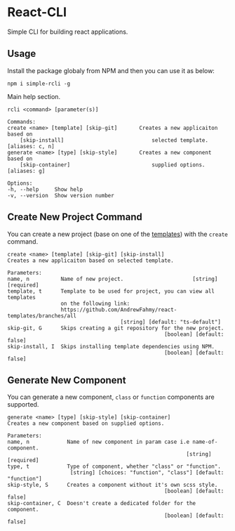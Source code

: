 # React-CLI
Simple CLI for building react applications.

## Usage

Install the package globaly from NPM and then you can use it as below:

    npm i simple-rcli -g

Main help section.

    rcli <command> [parameter(s)]

    Commands:
    create <name> [template] [skip-git]       Creates a new applicaiton based on
        [skip-install]                            selected template.   [aliases: c, n]
    generate <name> [type] [skip-style]       Creates a new component based on
        [skip-container]                          supplied options.       [aliases: g]

    Options:
    -h, --help     Show help                                             
    -v, --version  Show version number                                   


## Create New Project Command
You can create a new project (base on one of the [templates](https://github.com/AndrewFahmy/react-templates/branches/all)) with the `create` command.

    create <name> [template] [skip-git] [skip-install]
    Creates a new applicaiton based on selected template.

    Parameters:
    name, n          Name of new project.                      [string] [required]
    template, t      Template to be used for project, you can view all templates
                     on the following link:
                     https://github.com/AndrewFahmy/react-templates/branches/all
                                        [string] [default: "ts-default"]
    skip-git, G      Skips creating a git repository for the new project.
                                                      [boolean] [default: false]
    skip-install, I  Skips installing template dependencies using NPM.
                                                      [boolean] [default: false]


## Generate New Component
You can generate a new component, `class` or `function` components are supported.

    generate <name> [type] [skip-style] [skip-container]
    Creates a new component based on supplied options.

    Parameters:
    name, n            Name of new component in param case i.e name-of-component.
                                                             [string] [required]
    type, t            Type of component, whether "class" or "function".
                        [string] [choices: "function", "class"] [default: "function"]
    skip-style, S      Creates a component without it's own scss style.
                                                      [boolean] [default: false]
    skip-container, C  Doesn't create a dedicated folder for the component.
                                                      [boolean] [default: false]
